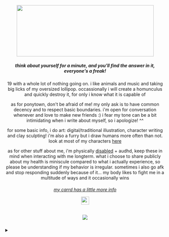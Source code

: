 <p align="center">
<a title="my art" href=https://open.spotify.com/playlist/4wT0JeYBGrqGjbw14eKo68?si=f7cf6af65bb34f08><img src="https://file.garden/Zdu77rwq23DtX9qX/chelsea" width="433" height="162"></a>
<p align="center">
  <h5 align="center">
 
<i>think about yourself for a minute, and you'll find the answer in it, everyone's a freak!</i>
</p>
</h5>
<p align="center">
  19 with a whole lot of nothing going on. i like animals and music and taking big licks of my oversized lollipop. occassionally i will create a homunculus and quickly destroy it, for only i know what it is capable of
</p>
<p align="center">
  as for ponytown, don't be afraid of me! my only ask is to have common decency and to respect basic boundaries. i'm open for conversation whenever and love to make new friends :) i fear my tone can be a bit intimidating when i write about myself, so i apologize! ^^
</p>
<p align="center">
  for some basic info, i do art: digital/traditional illustration, character writing and clay sculpting! i'm also a furry but i draw humans more often than not. look at most of my characters <a href="https://toyhou.se/nojoki/characters/folder:all">here</a>

<p align="center">
as for other stuff about me, i'm physically <a href="https://scoliosis3dc.com/2013/12/10/ehlers-danlos-syndrome-and-scoliosis/"> disabled</a> + audhd, keep these in mind when interacting with me longterm. what i choose to share publicly about my health is miniscule compared to what i actually experience, so please be understanding if my behavior is irregular. sometimes i also go afk and stop responding suddenly because of it... my body likes to fight me in a multitude of ways and it occasionally wins
</p>

 <h6 align="center">
 <a href="https://nojoki.carrd.co/#">my carrd has a little more info</a>
</p>
   <p align="center">
<a title="what is this?" href=https://www.ehlers-danlos.com/why-the-zebra/><img src="https://file.garden/Zdu77rwq23DtX9qX/zebrasd.png" width="25" height="25"></a>
<p align="center">
</h5>


<h5 align="center">
 
![](https://komarev.com/ghpvc/?username=no-jokie&color=orange)

</h6>
<p align="center"><details>
<summary></summary>
<h6 align="center">
  otherwise, i protect my peace heavily. people who use the terms proship/profic/radqueer/propara + whatever other dogwhistles and those who use the r slur will be blocked with no exceptions. i hate to be negative, but i don't open the game to share a space with these types of people. i'm also likely to block or mute those who hold a mean-spirited tone to mundane things and those who are exceedingly sexual in casual conversation. if you happen to have issues with this, we were never going to talk nor be friends in the first place. don't worry bout it
</p>
  </h6>
<p align="center">
<a title="not true" href=https://file.garden/Zdu77rwq23DtX9qX/homo><img src="https://file.garden/Zdu77rwq23DtX9qX/homo" width="402" height="202"></a>
<p align="center">

</details>
